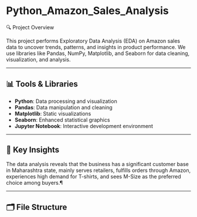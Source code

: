 # Python_Amazon_Sales_Analysis

🔍 Project Overview

This project performs Exploratory Data Analysis (EDA) on Amazon sales data to uncover trends, patterns, and insights in product performance. We use libraries like Pandas, NumPy, Matplotlib, and Seaborn for data cleaning, visualization, and analysis.

---

## 📊 Tools & Libraries

- **Python**: Data processing and visualization
- **Pandas**: Data manipulation and cleaning
- **Matplotlib**: Static visualizations
- **Seaborn**: Enhanced statistical graphics
- **Jupyter Notebook**: Interactive development environment

---

## 🧾 Key Insights
The data analysis reveals that the business has a significant customer base in Maharashtra state, mainly serves retailers, fulfills orders through Amazon, experiences high demand for T-shirts, and sees M-Size as the preferred choice among buyers.¶

---

## 🗂️ File Structure
